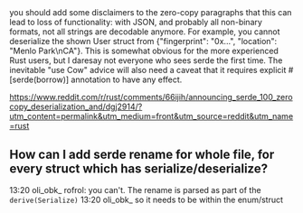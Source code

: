 ## 

you should add some disclaimers to the zero-copy paragraphs that this can lead to loss of functionality: with JSON, and probably all non-binary formats, not all strings are decodable anymore.
For example, you cannot deserialize the shown User struct from {"fingerprint": "0x...", "location": "Menlo Park\nCA"}.
This is somewhat obvious for the more experienced Rust users, but I daresay not everyone who sees serde the first time. The inevitable "use Cow" advice will also need a caveat that it requires explicit #[serde(borrow)] annotation to have any effect.

https://www.reddit.com/r/rust/comments/66ijih/announcing_serde_100_zerocopy_deserialization_and/dgj2914/?utm_content=permalink&utm_medium=front&utm_source=reddit&utm_name=rust

## How can I add serde rename for whole file, for every struct which has serialize/deserialize?

13:20	oli_obk_	rofrol: you can't. The rename is parsed as part of the `derive(Serialize)`
13:20	oli_obk_	so it needs to be within the enum/struct
